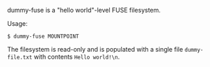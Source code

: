 dummy-fuse is a "hello world"-level FUSE filesystem.

Usage:
```
$ dummy-fuse MOUNTPOINT
```

The filesystem is read-only and is populated with a single file `dummy-file.txt` with contents `Hello world!\n`.
